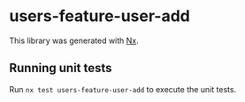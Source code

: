 # users-feature-user-add

This library was generated with [Nx](https://nx.dev).

## Running unit tests

Run `nx test users-feature-user-add` to execute the unit tests.
